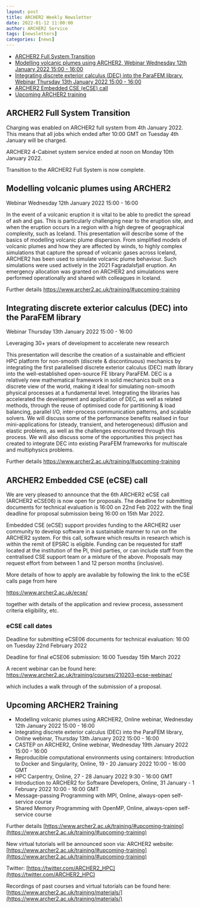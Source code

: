 ```yaml
---
layout: post
title: ARCHER2 Weekly Newsletter
date: 2022-01-12 11:00:00
author: ARCHER2 Service
tags: [newsletters] 
categories: [news]
---
```


- [ARCHER2 Full System Transition](#archer2-full-system-transition)
- [Modelling volcanic plumes using ARCHER2, Webinar Wednesday 12th January 2022 15:00 - 16:00](#modelling-volcanic-plumes-using-archer2)
- [Integrating discrete exterior calculus (DEC) into the ParaFEM library, Webinar Thursday 13th January 2022 15:00 - 16:00](#integrating-discrete-exterior-calculus-dec-into-the-parafem-library)
- [ARCHER2 Embedded CSE (eCSE) call](#archer2-embedded-cse-ecse-call)
- [Upcoming ARCHER2 training](#upcoming-archer2-training) 


## ARCHER2 Full System Transition

Charging was enabled on ARCHER2 full system from 4th January 2022.  This means that all jobs which ended after 10:00 GMT on Tuesday 4th January will be charged.

ARCHER2 4-Cabinet system service ended at noon on Monday 10th January 2022.

Transition to the ARCHER2 Full System is now complete.


## Modelling volcanic plumes using ARCHER2

Webinar Wednesday 12th January 2022 15:00 - 16:00

In the event of a volcanic eruption it is vital to be able to predict the spread of ash and gas. This is particularly challenging near to the eruption site, and when the eruption occurs in a region with a high degree of geographical complexity, such as Iceland. This presentation will describe some of the basics of modelling volcanic plume dispersion. From simplified models of volcanic plumes and how they are affected by winds, to highly complex simulations that capture the spread of volcanic gases across Iceland, ARCHER2 has been used to simulate volcanic plume behaviour. Such simulations were used actively in the 2021 Fagradalsfjall eruption. An emergency allocation was granted on ARCHER2 and simulations were performed operationally and shared with colleagues in Iceland.

Further details <https://www.archer2.ac.uk/training/#upcoming-training>


## Integrating discrete exterior calculus (DEC) into the ParaFEM library

Webinar Thursday 13th January 2022 15:00 - 16:00

Leveraging 30+ years of development to accelerate new research

This presentation will describe the creation of a sustainable and efficient HPC platform for non-smooth (discrete & discontinuous) mechanics by integrating the first parallelised discrete exterior calculus (DEC) math library into the well-established open-source FE library ParaFEM. DEC is a relatively new mathematical framework in solid mechanics built on a discrete view of the world, making it ideal for simulating non-smooth physical processes at a fundamental level. Integrating the libraries has accelerated the development and application of DEC, as well as related methods, through the reuse of optimised code for partitioning & load balancing, parallel I/O, inter-process communication patterns, and scalable solvers. We will discuss some of the performance benefits realised in four mini-applications for (steady, transient, and heterogeneous) diffusion and elastic problems, as well as the challenges encountered through this process. We will also discuss some of the opportunities this project has created to integrate DEC into existing ParaFEM frameworks for multiscale and multiphysics problems.

Further details <https://www.archer2.ac.uk/training/#upcoming-training>


## ARCHER2 Embedded CSE (eCSE) call

We are very pleased to announce that the 6th ARCHER2 eCSE call (ARCHER2 eCSE06) is now open for proposals. The deadline for submitting documents for technical evaluation is 16:00 on 22nd Feb 2022 with the final deadline for proposal submission being 16:00 on 15th Mar 2022.

Embedded CSE (eCSE) support provides funding to the ARCHER2 user community to develop software in a sustainable manner to run on the ARCHER2 system. For this call, software which results in research which is within the remit of EPSRC is eligible. Funding can be requested for staff located at the institution of the PI, third parties, or can include staff from the centralised CSE support team or a mixture of the above. Proposals may request effort from between 1 and 12 person months (inclusive).

More details of how to apply are available by following the link to the eCSE calls page from here

<https://www.archer2.ac.uk/ecse/>

together with details of the application and review process, assessment criteria eligibility, etc.

### eCSE call dates


Deadline for submitting eCSE06 documents for technical evaluation: 16:00 on Tuesday 22nd February 2022

Deadline for final eCSE06 submission: 16:00 Tuesday 15th March 2022

A recent webinar can be found here:
<https://www.archer2.ac.uk/training/courses/210203-ecse-webinar/>

which includes a walk through of the submission of a proposal.



## Upcoming ARCHER2 Training

- Modelling volcanic plumes using ARCHER2, Online webinar, Wednesday 12th January 2022 15:00 - 16:00 
- Integrating discrete exterior calculus (DEC) into the ParaFEM library, Online webinar, Thursday 13th January 2022 15:00 - 16:00 
- CASTEP on ARCHER2, Online webinar, Wednesday 19th January 2022 15:00 - 16:00 
- Reproducible computational environments using containers: Introduction to Docker and Singularity, 	Online, 19 - 20 January 2022 10:00 - 16:00 GMT 	
- HPC Carpentry, Online, 27 - 28 January 2022 9:30 - 16:00 GMT
- Introduction to ARCHER2 for Software Developers, Online, 31 January - 1 February 2022 10:00 - 16:00 GMT 
- Message-passing Programming with MPI, Online, always-open self-service course
- Shared Memory Programming with OpenMP, Online, always-open self-service course


Further details [https://www.archer2.ac.uk/training/#upcoming-training](https://www.archer2.ac.uk/training/#upcoming-training)

New virtual tutorials will be announced soon via: ARCHER2 website: [https://www.archer2.ac.uk/training/#upcoming-training](https://www.archer2.ac.uk/training/#upcoming-training)

Twitter: [https://twitter.com/ARCHER2_HPC](https://twitter.com/ARCHER2_HPC)

Recordings of past courses and virtual tutorials can be found here: [https://www.archer2.ac.uk/training/materials/](https://www.archer2.ac.uk/training/materials/)
